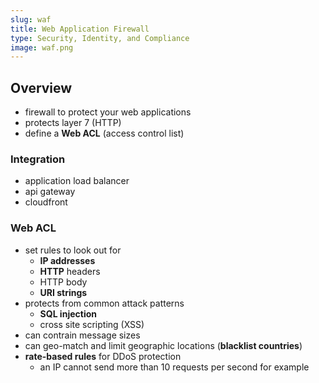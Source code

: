 ```yaml
---
slug: waf
title: Web Application Firewall
type: Security, Identity, and Compliance
image: waf.png
---
```


## Overview
* firewall to protect your web applications
* protects layer 7 (HTTP)
* define a **Web ACL** (access control list)

### Integration 
* application load balancer
* api gateway
* cloudfront

### Web ACL
* set rules to look out for 
  * **IP addresses**
  * **HTTP** headers
  * HTTP body
  * **URI strings**
* protects from common attack patterns
  * **SQL injection**
  * cross site scripting (XSS)
* can contrain message sizes
* can geo-match and limit geographic locations (**blacklist countries**)
* **rate-based rules** for DDoS protection
  * an IP cannot send more than 10 requests per second for example
